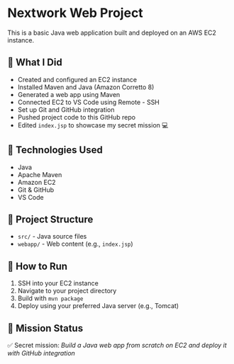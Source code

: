 # Nextwork Web Project

This is a basic Java web application built and deployed on an AWS EC2 instance.

## 🚀 What I Did

- Created and configured an EC2 instance
- Installed Maven and Java (Amazon Corretto 8)
- Generated a web app using Maven
- Connected EC2 to VS Code using Remote - SSH
- Set up Git and GitHub integration
- Pushed project code to this GitHub repo
- Edited `index.jsp` to showcase my secret mission 💻

## 🔧 Technologies Used

- Java
- Apache Maven
- Amazon EC2
- Git & GitHub
- VS Code

## 📂 Project Structure

- `src/` - Java source files
- `webapp/` - Web content (e.g., `index.jsp`)

## 📝 How to Run

1. SSH into your EC2 instance
2. Navigate to your project directory
3. Build with `mvn package`
4. Deploy using your preferred Java server (e.g., Tomcat)

## 🙌 Mission Status

✅ Secret mission: *Build a Java web app from scratch on EC2 and deploy it with GitHub integration*
